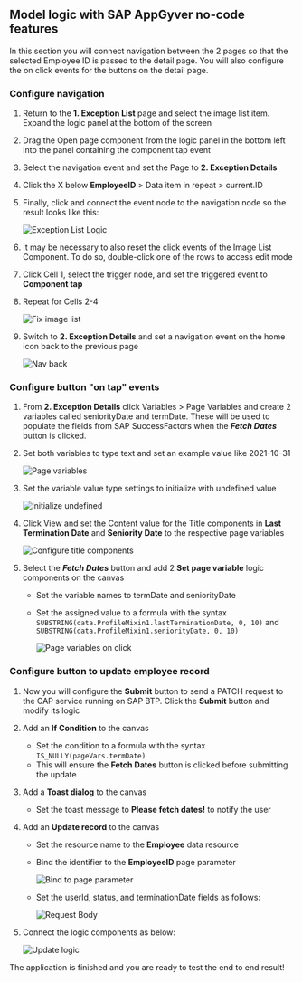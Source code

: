 ## Model logic with SAP AppGyver no-code features

In this section you will connect navigation between the 2 pages so that the selected Employee ID is passed to the detail page. You will also configure the on click events for the buttons on the detail page.

### Configure navigation

  1. Return to the **1. Exception List** page and select the image list item. Expand the logic panel at the bottom of the screen
  1. Drag the Open page component from the logic panel in the bottom left into the panel containing the component tap event
  1. Select the navigation event and set the Page to **2. Exception Details**
  1. Click the X below **EmployeeID** > Data item in repeat > current.ID
  1. Finally, click and connect the event node to the navigation node so the result looks like this:

     ![Exception List Logic](./images/1ExceptionListLogic.png)

  1. It may be necessary to also reset the click events of the Image List Component. To do so, double-click one of the rows to access edit mode
  1. Click Cell 1, select the trigger node, and set the triggered event to **Component tap**
  1. Repeat for Cells 2-4

     ![Fix image list](./images/2ResetClickEvent.png)

  1. Switch to **2. Exception Details** and set a navigation event on the home icon back to the previous page

     ![Nav back](./images/3NavigateBack.png)

### Configure button "on tap" events

  1. From **2. Exception Details** click Variables > Page Variables and create 2 variables called seniorityDate and termDate. These will be used to populate the fields from SAP SuccessFactors when the ***Fetch Dates*** button is clicked.
  1. Set both variables to type text and set an example value like 2021-10-31

     ![Page variables](./images/4PageVariables.png)

  2. Set the variable value type settings to initialize with undefined value

     ![Initialize undefined](./images/42undefinedvalue.png)

  3. Click View and set the Content value for the Title components in **Last Termination Date** and **Seniority Date** to the respective page variables

     ![Configure title components](./images/5TextToVars.png)

  4. Select the ***Fetch Dates*** button and add 2 **Set page variable** logic components on the canvas
     - Set the variable names to termDate and seniorityDate
     - Set the assigned value to a formula with the syntax ```SUBSTRING(data.ProfileMixin1.lastTerminationDate, 0, 10)``` and ```SUBSTRING(data.ProfileMixin1.seniorityDate, 0, 10)```

       ![Page variables on click](./images/6SetVariablesOnClick.png)

### Configure button to update employee record

  1. Now you will configure the **Submit** button to send a PATCH request to the CAP service running on SAP BTP. Click the **Submit** button and modify its logic
  1. Add an **If Condition** to the canvas
     - Set the condition to a formula with the syntax ```IS_NULLY(pageVars.termDate)```
     - This will ensure the **Fetch Dates** button is clicked before submitting the update
  1. Add a **Toast dialog** to the canvas
     - Set the toast message to **Please fetch dates!** to notify the user
  1. Add an **Update record** to the canvas
     - Set the resource name to the **Employee** data resource
     - Bind the identifier to the **EmployeeID** page parameter

       ![Bind to page parameter](./images/7updateidentifier.png)

     - Set the userId, status, and terminationDate fields as follows:

       ![Request Body](./images/8requestbody.png)

  1. Connect the logic components as below:

     ![Update logic](./images/9updatesummary.png)

The application is finished and you are ready to test the end to end result!
